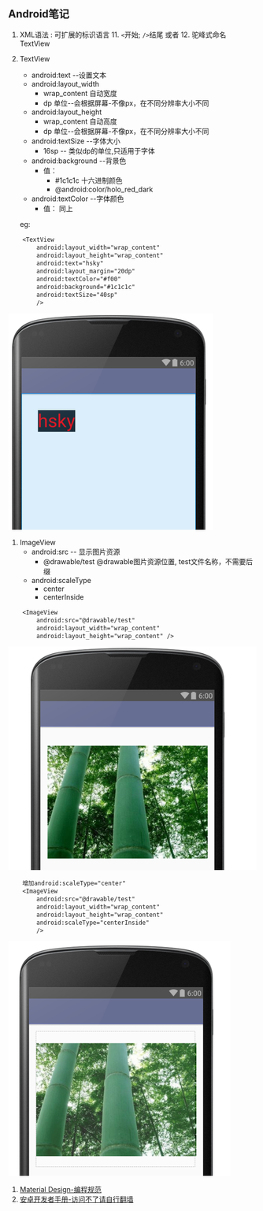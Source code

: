 ## Android笔记
1. XML语法 : 可扩展的标识语言
    11. <code><</code>开始;  <code>/></code>结尾  或者<TextView></TextView>
    12. 驼峰式命名 TextView
1. TextView  
    * android:text     --设置文本
    * android:layout_width
        * wrap_content 自动宽度
        * dp   单位--会根据屏幕-不像px，在不同分辨率大小不同
    * android:layout_height 
        * wrap_content 自动高度
        * dp   单位--会根据屏幕-不像px，在不同分辨率大小不同
    * android:textSize --字体大小
        * 16sp -- 类似dp的单位,只适用于字体
    * android:background  --背景色
        * 值：
            * #1c1c1c 十六进制颜色
            * @android:color/holo_red_dark
    * android:textColor   --字体颜色
        * 值： 同上
        
    eg:
```
    <TextView
        android:layout_width="wrap_content"
        android:layout_height="wrap_content"
        android:text="hsky"
        android:layout_margin="20dp"
        android:textColor="#f00"
        android:background="#1c1c1c"
        android:textSize="40sp"
        />
```
    
![TextView截图][1]
    
1. ImageView
    * android:src   -- 显示图片资源
        * @drawable/test  @drawable图片资源位置, test文件名称，不需要后缀
    * android:scaleType  
        * center
        * centerInside

```
    <ImageView
        android:src="@drawable/test"
        android:layout_width="wrap_content"
        android:layout_height="wrap_content" />
```
![ImageView截图][2]

```
    增加android:scaleType="center"
    <ImageView
        android:src="@drawable/test"
        android:layout_width="wrap_content"
        android:layout_height="wrap_content"
        android:scaleType="centerInside"
        />
```
![ImageView增加centerInside][3]


1. [Material Design-编程规范](https://www.google.com/design/spec/material-design/introduction.html)
1. [安卓开发者手册-访问不了请自行翻墙](https://developer.android.com/)

  [1]: ./images/1.png "1.png"
  [2]: ./images/2.png "2.png"
  [3]: ./images/3.png "3.png"